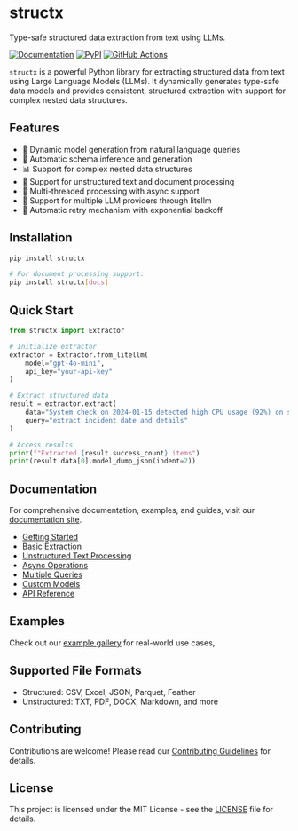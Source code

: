 # structx

Type-safe structured data extraction from text using LLMs.

[![Documentation](https://img.shields.io/badge/docs-mkdocs-blue.svg?style=for-the-badge)](https://structx.blacksuan19.dev "Documentation")
[![PyPI](https://img.shields.io/badge/PyPi-0.2.3-blue?style=for-the-badge)](https://pypi.org/project/structx "Package")
[![GitHub Actions](https://img.shields.io/badge/github%20actions-%232671E5.svg?style=for-the-badge&logo=githubactions&logoColor=white)](# "Build with GitHub Actions")

`structx` is a powerful Python library for extracting structured data from text
using Large Language Models (LLMs). It dynamically generates type-safe data
models and provides consistent, structured extraction with support for complex
nested data structures.

## Features

- 🔄 Dynamic model generation from natural language queries
- 🎯 Automatic schema inference and generation
- 📊 Support for complex nested data structures
- 📄 Support for unstructured text and document processing
- 🚀 Multi-threaded processing with async support
- 🔌 Support for multiple LLM providers through litellm
- 🔄 Automatic retry mechanism with exponential backoff

## Installation

```bash
pip install structx

# For document processing support:
pip install structx[docs]
```

## Quick Start

```python
from structx import Extractor

# Initialize extractor
extractor = Extractor.from_litellm(
    model="gpt-4o-mini",
    api_key="your-api-key"
)

# Extract structured data
result = extractor.extract(
    data="System check on 2024-01-15 detected high CPU usage (92%) on server-01.",
    query="extract incident date and details"
)

# Access results
print(f"Extracted {result.success_count} items")
print(result.data[0].model_dump_json(indent=2))
```

## Documentation

For comprehensive documentation, examples, and guides, visit our
[documentation site](https://structx.blacksuan19.dev).

- [Getting Started](https://structx.blacksuan19.dev/getting-started)
- [Basic Extraction](https://structx.blacksuan19.dev/guides/basic-extraction)
- [Unstructured Text Processing](https://structx.blacksuan19.dev/guides/unstructured-text)
- [Async Operations](https://structx.blacksuan19.dev/guides/async-operations)
- [Multiple Queries](https://structx.blacksuan19.dev/guides/multiple-queries)
- [Custom Models](https://structx.blacksuan19.dev/guides/custom-models)
- [API Reference](https://structx.blacksuan19.dev/api/extractor)

## Examples

Check out our [example gallery](https://structx.blacksuan19.dev/examples) for
real-world use cases,

## Supported File Formats

- Structured: CSV, Excel, JSON, Parquet, Feather
- Unstructured: TXT, PDF, DOCX, Markdown, and more

## Contributing

Contributions are welcome! Please read our
[Contributing Guidelines](https://structx.blacksuan19.dev/contributing) for
details.

## License

This project is licensed under the MIT License - see the [LICENSE](LICENSE) file
for details.
